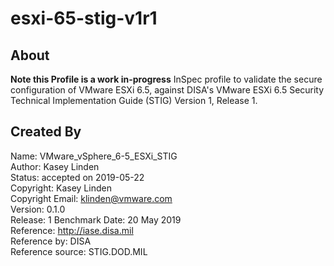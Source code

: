 # esxi-65-stig-v1r1

## About
**Note this Profile is a work in-progress**
InSpec profile to validate the secure configuration of VMware ESXi 6.5, against DISA's VMware ESXi 6.5 Security Technical Implementation Guide (STIG) Version 1, Release 1.

## Created By
Name: VMware_vSphere_6-5_ESXi_STIG </br>
Author: Kasey Linden </br>
Status: accepted on 2019-05-22 </br>
Copyright: Kasey Linden </br>
Copyright Email: klinden@vmware.com </br>
Version: 0.1.0 </br>
Release: 1 Benchmark Date: 20 May 2019 </br>
Reference: http://iase.disa.mil </br>
Reference by: DISA </br>
Reference source: STIG.DOD.MIL </br>
